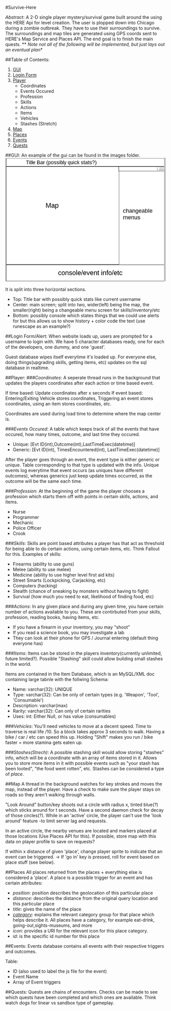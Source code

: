 #Survive-Here

_Abstract_: A 2-D single player mystery/survival game built around the using the HERE Api for level creation. The user is plopped down into Chicago during a zombie outbreak. They have to use their surroundings to survive. The surroundings and map tiles are generated using GPS coords sent to HERE's Map Service and Places API. The end goal is to finish the main quests. 
** *Note not all of the following will be implemented, but just lays out an eventual plan**

##Table of Contents:
1. [GUI](#gui)
1. [Login Form](#login)
1. [Player](#player)
	- Coordinates
	- Events Occured
	- Profession
	- Skills
	- Actions
	- Items
	- Vehicles
	- Stashes (Stretch)
1. [Map](#map)
1. [Places](#places)
1. [Events](#events)
1. [Quests](#quests)

##<a name="gui"></a>GUI:
An example of the gui can be found in the images folder.
![alt-text](img/guiExample.png)

It is split into three horizontal sections. 
- Top: Title bar with possibly quick stats like current username
- Center: main screen; split into two, wider(left) being the map, the smaller(right) being a changeable menu screen for skills/inventory/etc
- Bottom: possibly console which states things that we could use alerts for but this allows us to show history + color code the text (use runescape as an example?)

##<a name="login"></a>Login Form/Alert:
When website loads up, users are prompted for a username to login with. We have 5 character databases ready, one for each of the developers, one dummy, and one 'guest'.

Guest database wipes itself everytime it's loaded up. 
For everyone else, doing things(upgrading skills, getting items, etc) updates on the sql database in realtime. 

##<a name="player"></a>Player:
###_Coordinates_:
A seperate thread runs in the background that updates the players coordinates after each action or time based event. 

If time based: Update coordinates after x seconds
If event based: Entering/Exiting Vehicle stores coordinates, Triggering an event stores coordinates, using an item stores coordinates, etc.

Coordinates are used during load time to determine where the map center is. 

###_Events Occured_:
A table which keeps track of all the events that have occured, how many times, outcome, and last time they occured. 
- Unique:	[Evt ID(int),Outcome(int),LastTimeExec(datetime)]
- Generic:  [Evt ID(int), TimesEncountered(int), LastTimeExec(datetime)]

After the player goes through an event, the event type is either generic or unique. Table corresponding to that type is updated with the info. Unique events log everytime that event occurs (as uniques have different outcomes), whereas generics just keep update times occurred, as the outcome will be the same each time. 

###_Profession_: 
At the beginning of the game the player chooses a profession which starts them off with points in certain skills, actions, and items. 
- Nurse
- Programmer
- Mechanic
- Police Officer
- Crook

###_Skills_: 
Skills are point based attributes a player has that act as threshold for being able to do certain actions, using certain items, etc. Think Fallout for this. Examples of skills:
- Firearms (ability to use guns)
- Melee (ability to use melee)
- Medicine (ability to use higher level first aid kits)
- Street Smarts (Lockpicking, Carjacking, etc)
- Computers (hacking)
- Stealth (chance of sneaking by monsters without having to fight)
- Survival (how much you need to eat, likelihood of finding food, etc)

###_Actions_:
In any given place and during any given time, you have certain number of actions available to you. These are contirbuted from your skills, profession, reading books, having items, etc. 
- If you have a firearm in your inventory, you may "shoot"
- If you read a science book, you may investigate a lab
- They can look at their phone for GPS / Journal entering (default thing everyone has) 

###_Items_:
Items can be stored in the players inventory(currently unlimited, future limited?). Possible "Stashing" skill could allow building small stashes in the world. 

Items are contained in the Item Database, which is an MySQL/XML doc containing large tabnle with the follwing Schema:
- Name: varchar(32): UNIQUE
- Type: varchar(32): Can be only of certain types (e.g. 'Weapon', 'Tool', 'Consumable')
- Description: varchar(max)
- Rarity: varchar(32): Can only of certain rarities
- Uses: int: Either Null, or has value (consumables)
	
###_Vehicles_:
You'll need vehicles to move at a decent speed. Time to traverse is real life /10. So a block takes approx 3 seconds to walk. Having a bike / car / etc can speed this up. Holding "Shift" makes you run / bike faster = more stamina gets eaten up. 

###_Stashes(Strech)_:
A possible stashing skill would allow storing "stashes" info, which will be a coordinate with an array of items stored in it. Allows you to store more items in it with possible events such as "your stash has been looted", "the food went rotten", etc. Stashes can be considered a type of _place_. 

##<a name="map"></a>Map
A thread in the background watches for key strokes and moves the map, instead of the player. Have a check to make sure the player stays on roads so they aren't walking through walls.

"Look Around" button/key shoots out a circle with radius x, tinted blue(?) which sticks around for t seconds. Have a second daemon check for decay of those circles(?). While in an 'active' circle, the player can't use the 'look around' feature -to limit server lag and requests. 

In an active circle, the nearby venues are located and markers placed at those locations (Use Places API for this). If possible, store map with this data on player profile to save on requests?

If within x distance of given 'place', change player sprite to indicate that an event can be triggered. -> If 'go in' key is pressed, roll for event based on place stuff (see below). 

##<a name="places"></a>Places
All places returned from the places + everything else is considered a 'place'. A place is a possible trigger for an event and has certain attributes: 
- _position_: position describes the geolocation of this particular place 
- _distance_: describes the distance from the original query location and this particular place 
- _title_: gives the name of the place 
- [_category_](#https://developer.here.com/rest-apis/documentation/places/topics/categories.html): explains the relevant category group for that place which helps describe it. All places have a category, for example eat-drink, going-out,sights-museums, and more
- _icon_: provides a URI for the relevant icon for this place category.
- _id_: is the specific id number for this place 

##<a name="events"></a>Events:
Events database contains all events with their respective triggers and outcomes. 

Table: 
- ID (also used to label the js file for the event)
- Event Name
- Array of Event triggers

##<a name="quests"></a>Quests:
Quests are chains of encounters. Checks can be made to see which quests have been completed and which ones are available. Think watch dogs for linear vs sandbox type of gameplay.